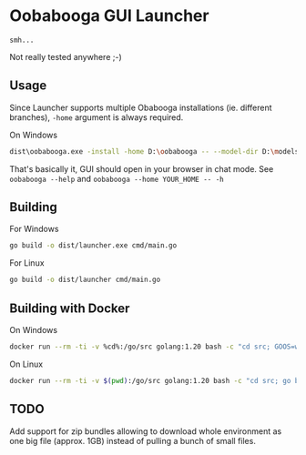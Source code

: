 
# Oobabooga GUI Launcher

`smh...`

Not really tested anywhere ;-)

## Usage

Since Launcher supports multiple Obabooga installations (ie. different branches), `-home` argument is always required.

On Windows
```bash
dist\oobabooga.exe -install -home D:\oobabooga -- --model-dir D:\models --chat --auto-launch
```

That's basically it, GUI should open in your browser in chat mode.
See `oobabooga --help` and `oobabooga --home YOUR_HOME -- -h`

## Building

For Windows
```bash
go build -o dist/launcher.exe cmd/main.go
```

For Linux
```bash
go build -o dist/launcher cmd/main.go
```

## Building with Docker

On Windows
```bash
docker run --rm -ti -v %cd%:/go/src golang:1.20 bash -c "cd src; GOOS=windows go build -o dist/oobabooga.exe cmd/main.go"
```

On Linux
```bash
docker run --rm -ti -v $(pwd):/go/src golang:1.20 bash -c "cd src; go build -o dist/oobabooga cmd/main.go"
```

## TODO

Add support for zip bundles allowing to download whole environment as one big file (approx. 1GB) instead of pulling a bunch of small files.
